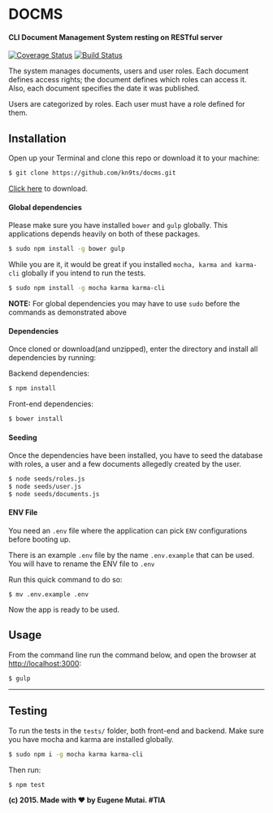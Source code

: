 # DOCMS
#### CLI Document Management System resting on RESTful server

[![Coverage Status](https://coveralls.io/repos/kn9ts/docms/badge.svg?branch=master&service=github)](https://coveralls.io/github/kn9ts/docms?branch=master)
[![Build Status](https://semaphoreci.com/api/v1/projects/fdd7259e-e922-4ef7-b4c2-fc2b42cdb420/638214/shields_badge.svg)](https://semaphoreci.com/kn9ts/docms)

The system manages documents, users and user roles. Each document defines access rights;
the document defines which roles can access it. Also, each document specifies the date it was published.

Users are categorized by roles. Each user must have a role defined for them.

## Installation
Open up your Terminal and clone this repo or download it to your machine:
```bash
$ git clone https://github.com/kn9ts/docms.git
```

[Click here](https://github.com/kn9ts/docms/archive/master.zip) to download.

#### Global dependencies

Please make sure you have installed `bower` and `gulp` globally. This applications depends heavily on both of these packages.

```bash
$ sudo npm install -g bower gulp
```

While you are it, it would be great if you installed `mocha, karma and karma-cli` globally if you intend to run the tests.

```bash
$ sudo npm install -g mocha karma karma-cli
```

__NOTE:__ For global dependencies you may have to use `sudo` before the commands as demonstrated above

#### Dependencies
Once cloned or download(and unzipped), enter the directory and install all dependencies by running:

Backend dependencies:

```bash
$ npm install
```

Front-end dependencies:

```bash
$ bower install
```

#### Seeding
Once the dependencies have been installed, you have to seed the database with roles,
a user and a few documents allegedly created by the user.

```bash
$ node seeds/roles.js
$ node seeds/user.js
$ node seeds/documents.js
```

#### ENV File

You need an `.env` file where the application can pick `ENV` configurations before booting up.

There is an example `.env` file by the name `.env.example` that can be used.
You will have to rename the ENV file to `.env`

Run this quick command to do so:

```
$ mv .env.example .env
```

Now the app is ready to be used.

## Usage

From the command line run the command below,
and open the browser at [http://localhost:3000](http://localhost:3000):

```
$ gulp
```
---

## Testing
To run the tests in the `tests/` folder, both front-end and backend.
Make sure you have mocha and karma are installed globally.

```bash
$ sudo npm i -g mocha karma karma-cli
```

Then run:

```bash
$ npm test
```

__(c) 2015. Made with :heart: by Eugene Mutai. #TIA__
